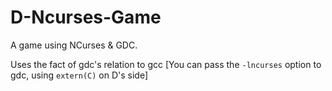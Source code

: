 # D-Ncurses-Game
A game using NCurses &amp; GDC.

Uses the fact of gdc's relation to gcc [You can pass the `-lncurses` option to gdc, using `extern(C)` on D's side]

